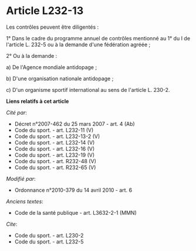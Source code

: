 # Article L232-13

Les contrôles peuvent être diligentés : 

1° Dans le cadre du programme annuel de contrôles mentionné au 1° du I de l'article L. 232-5 ou à la demande d'une fédération
agréée ; 

2° Ou à la demande : 

a) De l'Agence mondiale antidopage ; 

b) D'une organisation nationale antidopage ; 

c) D'un organisme sportif international au sens de l'article L. 230-2.

**Liens relatifs à cet article**

_Cité par_:

  - Décret n°2007-462 du 25 mars 2007 - art. 4 (Ab)
  - Code du sport. - art. L232-11 (V)
  - Code du sport. - art. L232-13-2 (V)
  - Code du sport. - art. L232-14 (V)
  - Code du sport. - art. L232-16 (V)
  - Code du sport. - art. L232-19 (V)
  - Code du sport. - art. R232-48 (V)
  - Code du sport. - art. R232-65 (V)

_Modifié par_:

  - Ordonnance n°2010-379 du 14 avril 2010 - art. 6

_Anciens textes_:

  - Code de la santé publique - art. L3632-2-1 (MMN)

_Cite_:

  - Code du sport. - art. L230-2
  - Code du sport. - art. L232-5
